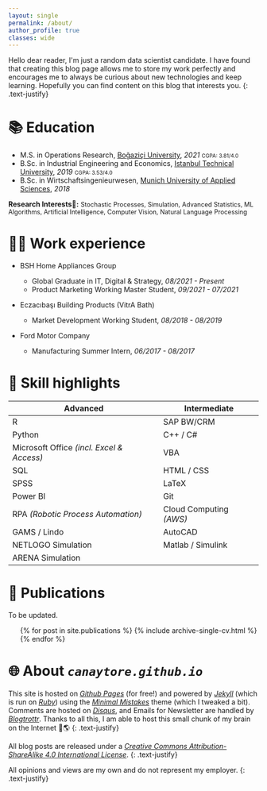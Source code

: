 ```yaml
---
layout: single
permalink: /about/
author_profile: true
classes: wide
---
```


Hello dear reader, I'm just a random data scientist candidate. I have found that creating this blog page allows me to store my work perfectly and encourages me to always be curious about new technologies and keep learning. Hopefully you can find content on this blog that interests you. 
{: .text-justify}


📚 Education
======

- M.S. in Operations Research, <a href="https://www.boun.edu.tr/" target="_blank">Boğaziçi University</a>, *2021* <font style="font-size:75%;">CGPA: 3.81/4.0</font>
- B.Sc. in Industrial Engineering and Economics, <a href="https://www.itu.edu.tr/" target="_blank">Istanbul Technical University</a>, *2019* <font style="font-size:75%;">CGPA: 3.53/4.0</font>
- B.Sc. in Wirtschaftsingenieurwesen, <a href="https://www.hm.edu/en/" target="_blank">Munich University of Applied Sciences</a>, *2018*

**Research Interests🔎:** <font style="font-size:90%;">Stochastic Processes, Simulation, Advanced Statistics, ML Algorithms, Artificial Intelligence, Computer Vision, Natural Language Processing</font>

👨‍💻 Work experience
======

- BSH Home Appliances Group
  - Global Graduate in IT, Digital & Strategy, _08/2021 - Present_
  - Product Marketing Working Master Student, _09/2021 - 07/2021_

- Eczacıbaşı Building Products (VitrA Bath)
  - Market Development Working Student, _08/2018 - 08/2019_

- Ford Motor Company
  - Manufacturing Summer Intern, _06/2017 - 08/2017_
  
💪 Skill highlights
======

| Advanced                                  | Intermediate                |
|-------------------------------------------|-----------------------------|
| R                                         | SAP BW/CRM                  |
| Python                                    | C++ / C#                    |
| Microsoft Office _(incl. Excel & Access)_ | VBA                         |
| SQL                                       | HTML / CSS                  |
| SPSS                                      | LaTeX                       |
| Power BI                                  | Git                         |
| RPA _(Robotic Process Automation)_        | Cloud Computing _(AWS)_     |
| GAMS / Lindo                              | AutoCAD                     |
| NETLOGO Simulation                        | Matlab / Simulink           |
| ARENA Simulation                          |                             |

📰 Publications
======

To be updated.

  <ul>{% for post in site.publications %}
    {% include archive-single-cv.html %}
  {% endfor %}</ul>
  
<!--
Talks
======
  <ul>{% for post in site.talks %}
    {% include archive-single-talk-cv.html %}
  {% endfor %}</ul> 
  
Teaching
======
  <ul>{% for post in site.teaching %}
    {% include archive-single-cv.html %}
  {% endfor %}</ul>
-->

🌐 About _`canaytore.github.io`_
======

This site is hosted on <a href="https://pages.github.com/" target="_blank">_Github Pages_</a> (for free!) and powered by <a href="http://jekyllrb.com/" target="_blank">_Jekyll_</a> (which is run on <a href="https://www.ruby-lang.org/en/" target="_blank">_Ruby_</a>) using the <a href="https://mademistakes.com/work/minimal-mistakes-jekyll-theme/" target="_blank">_Minimal Mistakes_</a> theme (which I tweaked a bit). Comments are hosted on <a href="https://disqus.com/" target="_blank">_Disqus_</a>, and Emails for Newsletter are handled by <a href="https://blogtrottr.com/" target="_blank">_Blogtrottr_</a>. Thanks to all this, I am able to host this small chunk of my brain on the Internet 🙌🌎 
{: .text-justify}

All blog posts are released under a <a href="https://creativecommons.org/licenses/by-sa/4.0/" target="_blank">_Creative Commons Attribution-ShareAlike 4.0 International License_</a>.
{: .text-justify}

All opinions and views are my own and do not represent my employer.
{: .text-justify}